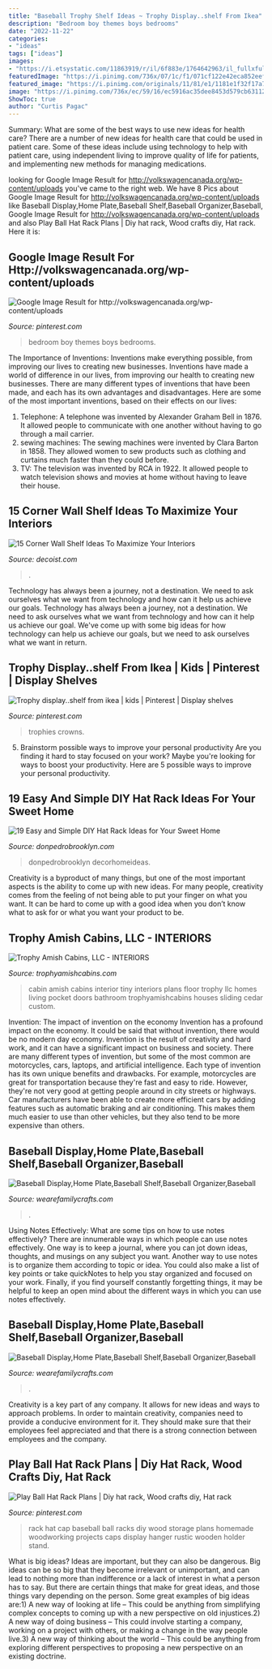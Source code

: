 ```yaml
---
title: "Baseball Trophy Shelf Ideas ~ Trophy Display..shelf From Ikea"
description: "Bedroom boy themes boys bedrooms"
date: "2022-11-22"
categories:
- "ideas"
tags: ["ideas"]
images:
- "https://i.etsystatic.com/11863919/r/il/6f883e/1764642963/il_fullxfull.1764642963_ph9p.jpg"
featuredImage: "https://i.pinimg.com/736x/07/1c/f1/071cf122e42eca852eefb290b9c7e7e4--trophy-display-man-room.jpg"
featured_image: "https://i.pinimg.com/originals/11/81/e1/1181e1f32f17a7dcd936c2481687551e.jpg"
image: "https://i.pinimg.com/736x/ec/59/16/ec5916ac35dee8453d579cb6311292c4--hat-racks-hat-rack-baseball.jpg"
ShowToc: true
author: "Curtis Pagac"
---
```



Summary: What are some of the best ways to use new ideas for health care?
There are a number of new ideas for health care that could be used in patient care. Some of these ideas include using technology to help with patient care, using independent living to improve quality of life for patients, and implementing new methods for managing medications.

	

		
looking for Google Image Result for http://volkswagencanada.org/wp-content/uploads you've came to the right web. We have 8 Pics about Google Image Result for http://volkswagencanada.org/wp-content/uploads like Baseball Display,Home Plate,Baseball Shelf,Baseball Organizer,Baseball, Google Image Result for http://volkswagencanada.org/wp-content/uploads and also Play Ball Hat Rack Plans | Diy hat rack, Wood crafts diy, Hat rack. Here it is:
		
    
## Google Image Result For Http://volkswagencanada.org/wp-content/uploads

<img loading=lazy src="https://i.pinimg.com/originals/11/81/e1/1181e1f32f17a7dcd936c2481687551e.jpg" onerror="this.onerror=null;this.src='https://tse2.mm.bing.net/th?id=OIP.XYAMmmSPTSxzsgXSozz0RgHaJP&amp;pid=15.1';" alt="Google Image Result for http://volkswagencanada.org/wp-content/uploads">

_Source: pinterest.com_

>bedroom boy themes boys bedrooms. 

	

The Importance of Inventions: Inventions make everything possible, from improving our lives to creating new businesses.
Inventions have made a world of difference in our lives, from improving our health to creating new businesses. There are many different types of inventions that have been made, and each has its own advantages and disadvantages. Here are some of the most important inventions, based on their effects on our lives:
1. Telephone: A telephone was invented by Alexander Graham Bell in 1876. It allowed people to communicate with one another without having to go through a mail carrier. 
2. sewing machines: The sewing machines were invented by Clara Barton in 1858. They allowed women to sew products such as clothing and curtains much faster than they could before. 
3. TV: The television was invented by RCA in 1922. It allowed people to watch television shows and movies at home without having to leave their house. 

    
## 15 Corner Wall Shelf Ideas To Maximize Your Interiors

<img loading=lazy src="https://cdn.decoist.com/wp-content/uploads/2013/04/L-shaped-bookshelves-make-an-effective-addition-to-the-modern-bedroom.jpg" onerror="this.onerror=null;this.src='https://tse1.mm.bing.net/th?id=OIP.J8cHy8bhgQZIdcFPXOyR2gHaFh&amp;pid=15.1';" alt="15 Corner Wall Shelf Ideas To Maximize Your Interiors">

_Source: decoist.com_

>. 

	

Technology has always been a journey, not a destination. We need to ask ourselves what we want from technology and how can it help us achieve our goals.
Technology has always been a journey, not a destination. We need to ask ourselves what we want from technology and how can it help us achieve our goal. We've come up with some big ideas for how technology can help us achieve our goals, but we need to ask ourselves what we want in return.

    
## Trophy Display..shelf From Ikea | Kids | Pinterest | Display Shelves

<img loading=lazy src="https://i.pinimg.com/736x/07/1c/f1/071cf122e42eca852eefb290b9c7e7e4--trophy-display-man-room.jpg" onerror="this.onerror=null;this.src='https://tse3.mm.bing.net/th?id=OIP.NZap0GRsTrV_YeORTt_ITQHaJ4&amp;pid=15.1';" alt="Trophy display..shelf from ikea | kids | Pinterest | Display shelves">

_Source: pinterest.com_

>trophies crowns. 

	

5. Brainstorm possible ways to improve your personal productivity
Are you finding it hard to stay focused on your work? Maybe you're looking for ways to boost your productivity. Here are 5 possible ways to improve your personal productivity.

    
## 19 Easy And Simple DIY Hat Rack Ideas For Your Sweet Home

<img loading=lazy src="http://donpedrobrooklyn.com/wp-content/uploads/2017/08/DIY-hat-rack-and-storage-ideas-DIY-hat-rack_19.jpg" onerror="this.onerror=null;this.src='https://tse1.mm.bing.net/th?id=OIP.BtOKStBjtQdxojtjQSUrOgAAAA&amp;pid=15.1';" alt="19 Easy and Simple DIY Hat Rack Ideas for Your Sweet Home">

_Source: donpedrobrooklyn.com_

>donpedrobrooklyn decorhomeideas. 

	

Creativity is a byproduct of many things, but one of the most important aspects is the ability to come up with new ideas. For many people, creativity comes from the feeling of not being able to put your finger on what you want. It can be hard to come up with a good idea when you don’t know what to ask for or what you want your product to be.

    
## Trophy Amish Cabins, LLC - INTERIORS

<img loading=lazy src="http://www.trophyamishcabins.com/yahoo_site_admin/assets/images/ny_022.182152202_std.JPG" onerror="this.onerror=null;this.src='https://tse3.mm.bing.net/th?id=OIP.GSZDM1ViaGdGoyZeCfeliQHaJ3&amp;pid=15.1';" alt="Trophy Amish Cabins, LLC - INTERIORS">

_Source: trophyamishcabins.com_

>cabin amish cabins interior tiny interiors plans floor trophy llc homes living pocket doors bathroom trophyamishcabins houses sliding cedar custom. 

	

Invention: The impact of invention on the economy
Invention has a profound impact on the economy. It could be said that without invention, there would be no modern day economy. Invention is the result of creativity and hard work, and it can have a significant impact on business and society. There are many different types of invention, but some of the most common are motorcycles, cars, laptops, and artificial intelligence. Each type of invention has its own unique benefits and drawbacks. For example, motorcycles are great for transportation because they're fast and easy to ride. However, they're not very good at getting people around in city streets or highways. Car manufacturers have been able to create more efficient cars by adding features such as automatic braking and air conditioning. This makes them much easier to use than other vehicles, but they also tend to be more expensive than others.

    
## Baseball Display,Home Plate,Baseball Shelf,Baseball Organizer,Baseball

<img loading=lazy src="https://i.etsystatic.com/11863919/r/il/6f883e/1764642963/il_fullxfull.1764642963_ph9p.jpg" onerror="this.onerror=null;this.src='https://tse1.mm.bing.net/th?id=OIP.k0UGmdWte1jgRQu0DJ2JWQHaJ4&amp;pid=15.1';" alt="Baseball Display,Home Plate,Baseball Shelf,Baseball Organizer,Baseball">

_Source: wearefamilycrafts.com_

>. 

	

Using Notes Effectively: What are some tips on how to use notes effectively?
There are innumerable ways in which people can use notes effectively. One way is to keep a journal, where you can jot down ideas, thoughts, and musings on any subject you want. Another way to use notes is to organize them according to topic or idea. You could also make a list of key points or take quickNotes to help you stay organized and focused on your work. Finally, if you find yourself constantly forgetting things, it may be helpful to keep an open mind about the different ways in which you can use notes effectively.

    
## Baseball Display,Home Plate,Baseball Shelf,Baseball Organizer,Baseball

<img loading=lazy src="https://i.etsystatic.com/11863919/r/il/dfda5f/1717191318/il_fullxfull.1717191318_giwo.jpg" onerror="this.onerror=null;this.src='https://tse4.mm.bing.net/th?id=OIP.OSf4nUuWKwflHlqHvVhb3QHaJ4&amp;pid=15.1';" alt="Baseball Display,Home Plate,Baseball Shelf,Baseball Organizer,Baseball">

_Source: wearefamilycrafts.com_

>. 

	

Creativity is a key part of any company. It allows for new ideas and ways to approach problems. In order to maintain creativity, companies need to provide a conducive environment for it. They should make sure that their employees feel appreciated and that there is a strong connection between employees and the company.

    
## Play Ball Hat Rack Plans | Diy Hat Rack, Wood Crafts Diy, Hat Rack

<img loading=lazy src="https://i.pinimg.com/736x/ec/59/16/ec5916ac35dee8453d579cb6311292c4--hat-racks-hat-rack-baseball.jpg" onerror="this.onerror=null;this.src='https://tse1.mm.bing.net/th?id=OIP.Ol0Pu6d98Doq0P1UTaTT9AHaRv&amp;pid=15.1';" alt="Play Ball Hat Rack Plans | Diy hat rack, Wood crafts diy, Hat rack">

_Source: pinterest.com_

>rack hat cap baseball ball racks diy wood storage plans homemade woodworking projects caps display hanger rustic wooden holder stand. 

	

What is big ideas?
Ideas are important, but they can also be dangerous. Big ideas can be so big that they become irrelevant or unimportant, and can lead to nothing more than indifference or a lack of interest in what a person has to say. But there are certain things that make for great ideas, and those things vary depending on the person. Some great examples of big ideas are:1) A new way of looking at life – This could be anything from simplifying complex concepts to coming up with a new perspective on old injustices.2) A new way of doing business – This could involve starting a company, working on a project with others, or making a change in the way people live.3) A new way of thinking about the world – This could be anything from exploring different perspectives to proposing a new perspective on an existing doctrine.

